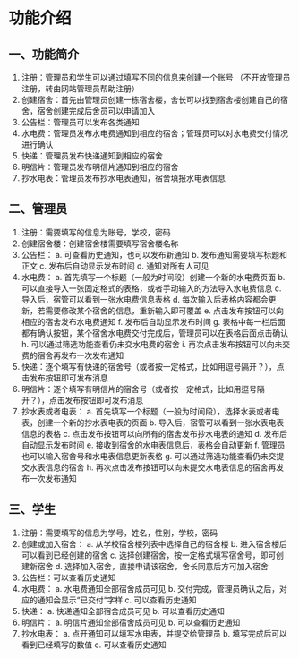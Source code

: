 # 功能介绍

## 一、功能简介

1. 注册：管理员和学生可以通过填写不同的信息来创建一个账号
（不开放管理员注册，转由网站管理员帮助注册）
2. 创建宿舍：首先由管理员创建一栋宿舍楼，舍长可以找到宿舍楼创建自己的宿舍，宿舍创建完成后舍员可以申请加入
3. 公告栏：管理员可以发布各类通知
4.  水电费：管理员发布水电费通知到相应的宿舍；管理员可以对水电费交付情况进行确认
5. 快递：管理员发布快递通知到相应的宿舍
6. 明信片：管理员发布明信片通知到相应的宿舍
7. 抄水电表：管理员发布抄水电表通知，宿舍填报水电表信息

## 二、管理员

1. 注册：需要填写的信息为账号，学校，密码
2. 创建宿舍楼：创建宿舍楼需要填写宿舍楼名称
3. 公告栏：
  a. 可查看历史通知，也可以发布新通知
  b. 发布通知需要填写标题和正文
  c. 发布后自动显示发布时间
  d. 通知对所有人可见
  4. 水电费：
  a. 首先填写一个标题（一般为时间段）创建一个新的水电费页面
  b. 可以直接导入一张固定格式的表格，或者手动输入的方法导入水电费信息
  c. 导入后，宿管可以看到一张水电费信息表格
  d. 每次输入后表格内容都会更新，若需要修改某个宿舍的信息，重新输入即可覆盖
  e. 点击发布按钮可以向相应的宿舍发布水电费通知
  f. 发布后自动显示发布时间
  g. 表格中每一栏后面都有确认按钮，某个宿舍水电费交付完成后，管理员可以在表格后面点击确认
  h. 可以通过筛选功能查看仍未交水电费的宿舍
  i. 再次点击发布按钮可以向未交费的宿舍再发布一次发布通知
5. 快递：逐个填写有快递的宿舍号（或者按一定格式，比如用逗号隔开？），点击发布按钮即可发布消息
6. 明信片：逐个填写有明信片的宿舍号（或者按一定格式，比如用逗号隔开？），点击发布按钮即可发布消息
7. 抄水表或者电表：
  a. 首先填写一个标题（一般为时间段），选择水表或者电表，创建一个新的抄水表电表的页面
  b. 导入后，宿管可以看到一张水表电表信息的表格
  c. 点击发布按钮可以向所有的宿舍发布抄水电表的通知
  d. 发布后自动显示发布时间
  e. 接收到宿舍的水电表信息后，表格会自动更新
  f. 管理员也可以输入宿舍号和水电表信息更新表格
  g. 可以通过筛选功能查看仍未交提交水表信息的宿舍
  h. 再次点击发布按钮可以向未提交水电表信息的宿舍再发布一次发布通知

## 三、学生

1. 注册：需要填写的信息为学号，姓名，性别，学校，密码
2. 创建或加入宿舍：
  a. 从学校宿舍楼列表中选择自己的宿舍楼
  b. 进入宿舍楼后可以看到已经创建的宿舍
  c. 选择创建宿舍，按一定格式填写宿舍号，即可创建新宿舍
  d. 选择加入宿舍，直接申请该宿舍，舍长同意后方可加入宿舍
  3. 公告栏：可以查看历史通知
  4. 水电费：
  a. 水电费通知全部宿舍成员可见
  b. 交付完成，管理员确认之后，对应的通知会显示“已交付“字样
  c. 可以查看历史通知
5. 快递：
  a. 快递通知全部宿舍成员可见
  b. 可以查看历史通知
  6. 明信片：
  a. 明信片通知全部宿舍成员可见
  b. 可以查看历史通知
7. 抄水电表：
  a. 点开通知可以填写水电表，并提交给管理员
  b. 填写完成后可以看到已经填写的数值
  c. 可以查看历史通知


